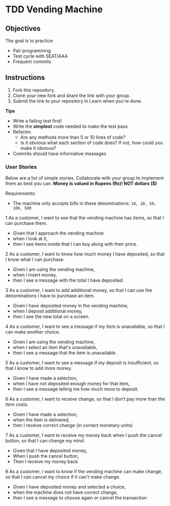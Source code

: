 # TDD Vending Machine

## Objectives

The goal is to practice:

- Pair programming
- Test cycle with SEAT/AAA 
- Frequent commits

## Instructions

1. Fork this repository.
1. Clone your new fork and share the link with your group.
1. Submit the link to your repository in Learn when you're done.

**Tips**
- Write a failing test first!
- Write the **simplest** code needed to make the test pass. 
- Refactor. 
    - Are any methods more than 5 or 10 lines of code?
    - Is it obvious what each section of code does? If not, how could you make it obvious?
- Commits should have informative messages

### User Stories

Below are a list of simple stories. Collaborate with your group to implement them as best you can. **Money is valued in Rupees (Rs)! NOT dollars ($)**

Requirements:
* The machine only accepts bills in these denominations: `10, 20, 50, 100, 500`

1 As a customer, I want to see that the vending machine has items, so that I can purchase them.
- Given that I approach the vending machine
- when I look at it,
- then I see items inside that I can buy along with their price.

2 As a customer, I want to know how much money I have deposited, so that I know what I can purchase.
- Given I am using the vending machine, 
- when I insert money, 
- then I see a message with the total I have deposited.

3 As a customer, I want to add additional money, so that I can use the denominations I have to purchase an item.
- Given I have deposited money in the vending machine,
- when I deposit additional money,
- then I see the new total on a screen. 

4 As a customer, I want to see a message if my item is unavailable, so that I can make another choice.
- Given I am using the vending machine, 
- when I select an item that's unavailable, 
- then I see a message that the item is unavailable.

5 As a customer, I want to see a message if my deposit is insufficient, so that I know to add more money.
- Given I have made a selection, 
- when I have not deposited enough money for that item, 
- then I see a message telling me how much more to deposit.

6 As a customer, I want to receive change, so that I don’t pay more than the item costs.
- Given I have made a selection, 
- when the item is delivered, 
- then I receive correct change (in correct monetary units)

7 As a customer, I want to receive my money back when I push the cancel button, so that I can change my mind.
- Given that I have deposited money,
- When I push the cancel button,
- Then I receive my money back

8 As a customer, I want to know if the vending machine can make change, so that I can cancel my choice if it can't make change.
- Given I have deposited money and selected a choice, 
- when the machine does not have correct change, 
- then I see a message to choose again or cancel the transaction
